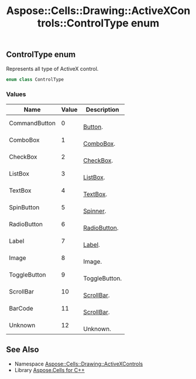 ﻿---
title: Aspose::Cells::Drawing::ActiveXControls::ControlType enum
linktitle: ControlType
second_title: Aspose.Cells for C++ API Reference
description: 'Aspose::Cells::Drawing::ActiveXControls::ControlType enum. Represents all type of ActiveX control in C++.'
type: docs
weight: 2700
url: /cpp/aspose.cells.drawing.activexcontrols/controltype/
---
## ControlType enum


Represents all type of ActiveX control.

```cpp
enum class ControlType
```

### Values

| Name | Value | Description |
| --- | --- | --- |
| CommandButton | 0 | <br>[Button](../../aspose.cells.drawing/button/). |
| ComboBox | 1 | <br>[ComboBox](../../aspose.cells.drawing/combobox/). |
| CheckBox | 2 | <br>[CheckBox](../../aspose.cells.drawing/checkbox/). |
| ListBox | 3 | <br>[ListBox](../../aspose.cells.drawing/listbox/). |
| TextBox | 4 | <br>[TextBox](../../aspose.cells.drawing/textbox/). |
| SpinButton | 5 | <br>[Spinner](../../aspose.cells.drawing/spinner/). |
| RadioButton | 6 | <br>[RadioButton](../../aspose.cells.drawing/radiobutton/). |
| Label | 7 | <br>[Label](../../aspose.cells.drawing/label/). |
| Image | 8 | <br>Image. |
| ToggleButton | 9 | <br>ToggleButton. |
| ScrollBar | 10 | <br>[ScrollBar](../../aspose.cells.drawing/scrollbar/). |
| BarCode | 11 | <br>[ScrollBar](../../aspose.cells.drawing/scrollbar/). |
| Unknown | 12 | <br>Unknown. |

## See Also

* Namespace [Aspose::Cells::Drawing::ActiveXControls](../)
* Library [Aspose.Cells for C++](../../)
